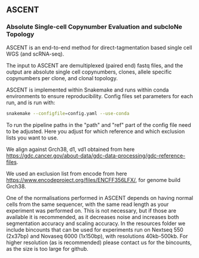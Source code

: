 ## ASCENT
### Absolute Single-cell Copynumber Evaluation and subcloNe Topology

ASCENT is an end-to-end method for direct-tagmentation based single cell WGS (and scRNA-seq).

The input to ASCENT are demultiplexed (paired end) fastq files, and the output are absolute single cell copynumbers, clones, allele specific copynumbers per clone, and clonal topology. 

ASCENT is implemented within Snakemake and runs within conda environments to ensure reproducibility. Config files set parameters for each run, and is run with: 
```bash
snakemake --configfile=config.yaml --use-conda
```

To run the pipeline paths in the "path" and "ref" part of the config file need to be adjusted. Here you adjust for which reference and which exclusion lists you want to use. 

We align against Grch38, d1, vd1 obtained from here https://gdc.cancer.gov/about-data/gdc-data-processing/gdc-reference-files. 

We used an exclusion list from encode from here https://www.encodeproject.org/files/ENCFF356LFX/, for genome build Grch38. 

One of the normalisations performed in ASCENT depends on having normal cells from the same sequencer, with the same read length as your experiment was performed on. This is not necessary, but if those are available it is recommended, as it decreases noise and increases both segmentation accuracy and scaling accuracy. 
In the resources folder we include bincounts that can be used for experiments run on Nextseq 550 (2x37bp) and Novaseq 6000 (1x150bp), with resolutions 40kb-500kb. For higher resolution (as is recommended) please contact us for the bincounts, as the size is too large for github. 
